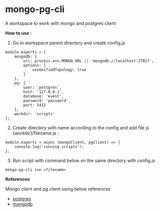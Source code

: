 # mongo-pg-cli

A workspace to work with mongo and postgres client

**How to use :** <br>

1. Go to workspace parent directory and create config.js

```
module.exports = {
    mongodb: {
        uri: process.env.MONGO_URL || 'mongodb://localhost:27017',
        options: {
            useUnifiedTopology: true
        }
    },
    pg: {
        user: 'postgres',
        host: '127.0.0.1',
        database: 'event',
        password: 'password',
        port: 5432
    },
    workdir: 'scripts'
};
```

2. Create directory with name according to the config and add file js <br> {workdir}/filename.js : 

```
module.exports = async (mongoClient, pgClient) => {
    console.log('running scripts');
};
```

3. Run script with command below on the same directory with config.js

```
mongo-pg-cli run <filename>
```

**References**

Mongo client and pg client using below references
- [postgres](https://node-postgres.com)
- [mongodb](https://docs.mongodb.com/drivers/node/quick-start/)
